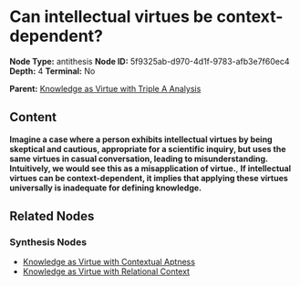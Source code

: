 # Can intellectual virtues be context-dependent?

**Node Type:** antithesis
**Node ID:** 5f9325ab-d970-4d1f-9783-afb3e7f60ec4
**Depth:** 4
**Terminal:** No

**Parent:** [Knowledge as Virtue with Triple A Analysis](knowledge-as-virtue-with-triple-a-analysis-synthesis-b408bd67-bb39-47dd-a418-93bf59534b21.md)

## Content

**Imagine a case where a person exhibits intellectual virtues by being skeptical and cautious, appropriate for a scientific inquiry, but uses the same virtues in casual conversation, leading to misunderstanding. Intuitively, we would see this as a misapplication of virtue.**, **If intellectual virtues can be context-dependent, it implies that applying these virtues universally is inadequate for defining knowledge.**

## Related Nodes

### Synthesis Nodes

- [Knowledge as Virtue with Contextual Aptness](knowledge-as-virtue-with-contextual-aptness-synthesis-b67bd1ad-82c5-4c57-974c-eefedcdd7b03.md)
- [Knowledge as Virtue with Relational Context](knowledge-as-virtue-with-relational-context-synthesis-2468a07c-9cb3-4d84-8fe9-783a23dc2732.md)
